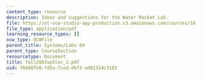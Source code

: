 ```yaml
---
content_type: resource
description: Ideas and suggestions for the Water Rocket Lab.
file: https://ol-ocw-studio-app-production.s3.amazonaws.com/courses/16-01-unified-engineering-i-ii-iii-iv-fall-2005-spring-2006/f6b88fb87d5a7ceddbf3ad81314c3183_fall2003sp5lec_2.pdf
file_type: application/pdf
learning_resource_types: []
ocw_type: OCWFile
parent_title: Systems/Labs 04
parent_type: CourseSection
resourcetype: Document
title: fall2003sp5lec_2.pdf
uid: f6b88fb8-7d5a-7ced-dbf3-ad81314c3183
---
```

